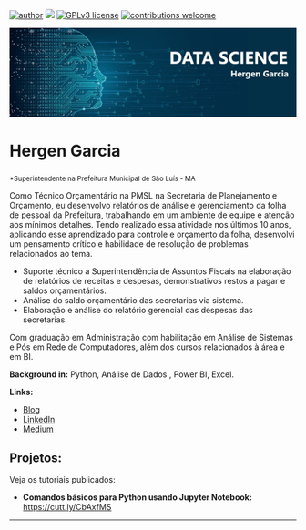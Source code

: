 [![author](https://img.shields.io/badge/author-hergenceg-red.svg)](https://www.linkedin.com/in/hergen-garcia/) [![](https://img.shields.io/badge/python-3.95+-blue.svg)](https://www.python.org/downloads/release/python-395/) [![GPLv3 license](https://img.shields.io/badge/License-GPLv3-blue.svg)](http://perso.crans.org/besson/LICENSE.html) [![contributions welcome](https://img.shields.io/badge/contributions-welcome-brightgreen.svg?style=flat)](https://cutt.ly/CbAxfMS)

<p align="center">
  <img src="banner-ds.jpg" >
</p>

# Hergen Garcia
<sub>*Superintendente na Prefeitura Municipal de São Luís - MA</sub>

Como Técnico Orçamentário na PMSL na Secretaria de Planejamento e Orçamento, eu desenvolvo relatórios de análise e gerenciamento da folha de pessoal da Prefeitura, trabalhando em um ambiente de equipe e atenção aos mínimos detalhes. Tendo realizado essa atividade nos últimos 10 anos, aplicando esse aprendizado para controle e orçamento da folha, desenvolvi um pensamento crítico e habilidade de resolução de problemas relacionados ao tema.

* Suporte técnico a Superintendência de Assuntos Fiscais na elaboração de relatórios de receitas e despesas, demonstrativos restos a pagar e saldos orçamentários.
* Análise do saldo orçamentário das secretarias via sistema.
* Elaboração e análise do relatório gerencial das despesas das secretarias.

Com graduação em Administração com habilitação em Análise de Sistemas e Pós em Rede de Computadores, além dos cursos relacionados à área e em BI.

**Background in:** Python, Análise de Dados , Power BI, Excel.

**Links:**
* [Blog](http://)
* [LinkedIn](https://www.linkedin.com/in/hergen-garcia/)
* [Medium](https://www.medium.com)


## Projetos:
Veja os tutoriais publicados:

* **Comandos básicos para Python usando Jupyter Notebook:** https://cutt.ly/CbAxfMS


---




